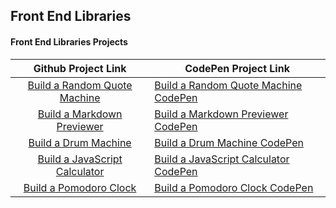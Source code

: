 ## Front End Libraries

#### Front End Libraries Projects

|                                                                                                               Github Project Link                                                                                                               | CodePen Project Link                                                                   |
| :---------------------------------------------------------------------------------------------------------------------------------------------------------------------------------------------------------------------------------------------: | -------------------------------------------------------------------------------------- |
| [Build a Random Quote Machine](https://htmlpreview.github.io/?https://github.com/AlxCrmr/freeCodeCamp/blob/master/03.%20Front%20End%20Libraries/07.%20Front%20End%20Libraries%20Projects/01.%20Build%20a%20Random%20Quote%20Machine/index.html) | [Build a Random Quote Machine CodePen](https://codepen.io/IAmAlexJohnson/full/NORMKj/) |
|          [Build a Markdown Previewer](https://htmlpreview.github.io/?https://github.com/AlxCrmr/freeCodeCamp/blob/master/03.%20Front%20End%20Libraries/07.%20Front%20End%20Libraries%20Projects/02.%20Markdown%20Previewer/index.html)          | [Build a Markdown Previewer CodePen](https://codepen.io/IAmAlexJohnson/full/ReKrYr/)   |
|                                                                                                            [Build a Drum Machine]()                                                                                                             | [Build a Drum Machine CodePen]()                                                       |
|                                                                                                        [Build a JavaScript Calculator]()                                                                                                        | [Build a JavaScript Calculator CodePen]()                                              |
|                                                                                                           [Build a Pomodoro Clock]()                                                                                                            | [Build a Pomodoro Clock CodePen]()                                                     |
